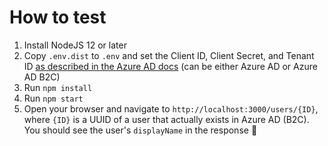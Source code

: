 # How to test

1. Install NodeJS 12 or later
1. Copy `.env.dist` to `.env` and set the Client ID, Client Secret, and Tenant ID [as described in the Azure AD docs](https://docs.microsoft.com/en-us/azure/active-directory/develop/v2-oauth2-client-creds-grant-flow#first-case-access-token-request-with-a-shared-secret) (can be either Azure AD or Azure AD B2C)
1. Run `npm install`
1. Run `npm start`
1. Open your browser and navigate to `http://localhost:3000/users/{ID}`, where `{ID}` is a UUID of a user that actually exists in Azure AD (B2C). You should see the user's `displayName` in the response 🚀
